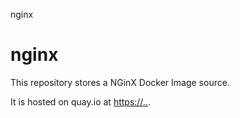 nginx
# nginx

This repository stores a NGinX Docker Image source.

It is hosted on quay.io at [https://..](https://quay.io/repository/creations/nginx).

